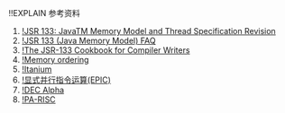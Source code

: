 !!EXPLAIN
参考资料

1. [!JSR 133: JavaTM Memory Model and Thread Specification Revision](https://jcp.org/en/jsr/detail?id=133)
1. [!JSR 133 (Java Memory Model) FAQ](http://www.cs.umd.edu/~pugh/java/memoryModel/jsr-133-faq.html)
1. [!The JSR-133 Cookbook for Compiler Writers](http://g.oswego.edu/dl/jmm/cookbook.html)
1. [!Memory ordering](http://en.wikipedia.org/wiki/Memory_ordering)
1. [!Itanium](http://zh.wikipedia.org/wiki/Itanium)
1. [!显式并行指令运算(EPIC)](http://zh.wikipedia.org/wiki/%E9%A1%AF%E5%BC%8F%E4%B8%A6%E8%A1%8C%E6%8C%87%E4%BB%A4%E9%81%8B%E7%AE%97)
1. [!DEC Alpha](http://en.wikipedia.org/wiki/DEC_Alpha)
1. [!PA-RISC](http://en.wikipedia.org/wiki/PA-RISC)



